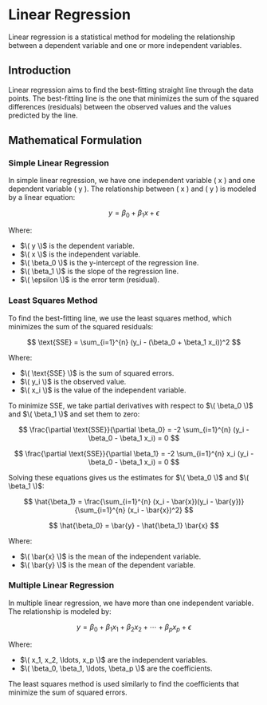 # Linear Regression

Linear regression is a statistical method for modeling the relationship between a dependent variable and one or more independent variables. 

## Introduction

Linear regression aims to find the best-fitting straight line through the data points. The best-fitting line is the one that minimizes the sum of the squared differences (residuals) between the observed values and the values predicted by the line.

## Mathematical Formulation

### Simple Linear Regression

In simple linear regression, we have one independent variable \( x \) and one dependent variable \( y \). The relationship between \( x \) and \( y \) is modeled by a linear equation:

$$
y = \beta_0 + \beta_1 x + \epsilon
$$

Where:
- $\( y \)$ is the dependent variable.
- $\( x \)$ is the independent variable.
- $\( \beta_0 \)$ is the y-intercept of the regression line.
- $\( \beta_1 \)$ is the slope of the regression line.
- $\( \epsilon \)$ is the error term (residual).

### Least Squares Method

To find the best-fitting line, we use the least squares method, which minimizes the sum of the squared residuals:

$$
\text{SSE} = \sum_{i=1}^{n} (y_i - (\beta_0 + \beta_1 x_i))^2
$$

Where:
- $\( \text{SSE} \)$ is the sum of squared errors.
- $\( y_i \)$ is the observed value.
- $\( x_i \)$ is the value of the independent variable.

To minimize SSE, we take partial derivatives with respect to $\( \beta_0 \)$ and $\( \beta_1 \)$ and set them to zero:

$$
\frac{\partial \text{SSE}}{\partial \beta_0} = -2 \sum_{i=1}^{n} (y_i - \beta_0 - \beta_1 x_i) = 0
$$

$$
\frac{\partial \text{SSE}}{\partial \beta_1} = -2 \sum_{i=1}^{n} x_i (y_i - \beta_0 - \beta_1 x_i) = 0
$$

Solving these equations gives us the estimates for $\( \beta_0 \)$ and $\( \beta_1 \)$:

$$
\hat{\beta_1} = \frac{\sum_{i=1}^{n} (x_i - \bar{x})(y_i - \bar{y})}{\sum_{i=1}^{n} (x_i - \bar{x})^2}
$$

$$
\hat{\beta_0} = \bar{y} - \hat{\beta_1} \bar{x}
$$

Where:
- $\( \bar{x} \)$ is the mean of the independent variable.
- $\( \bar{y} \)$ is the mean of the dependent variable.

### Multiple Linear Regression

In multiple linear regression, we have more than one independent variable. The relationship is modeled by:

$$
y = \beta_0 + \beta_1 x_1 + \beta_2 x_2 + \cdots + \beta_p x_p + \epsilon
$$

Where:
- $\( x_1, x_2, \ldots, x_p \)$ are the independent variables.
- $\( \beta_0, \beta_1, \ldots, \beta_p \)$ are the coefficients.

The least squares method is used similarly to find the coefficients that minimize the sum of squared errors.
